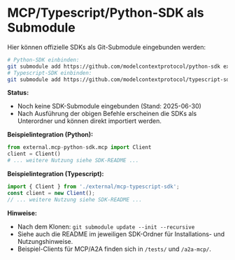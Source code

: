 
# MCP/Typescript/Python-SDK als Submodule

Hier können offizielle SDKs als Git-Submodule eingebunden werden:


```bash
# Python-SDK einbinden:
git submodule add https://github.com/modelcontextprotocol/python-sdk external/mcp-python-sdk
# Typescript-SDK einbinden:
git submodule add https://github.com/modelcontextprotocol/typescript-sdk external/mcp-typescript-sdk
```

**Status:**
- Noch keine SDK-Submodule eingebunden (Stand: 2025-06-30)
- Nach Ausführung der obigen Befehle erscheinen die SDKs als Unterordner und können direkt importiert werden.

**Beispielintegration (Python):**
```python
from external.mcp-python-sdk.mcp import Client
client = Client()
# ... weitere Nutzung siehe SDK-README ...
```

**Beispielintegration (Typescript):**
```typescript
import { Client } from './external/mcp-typescript-sdk';
const client = new Client();
// ... weitere Nutzung siehe SDK-README ...
```

**Hinweise:**
- Nach dem Klonen: `git submodule update --init --recursive`
- Siehe auch die README im jeweiligen SDK-Ordner für Installations- und Nutzungshinweise.
- Beispiel-Clients für MCP/A2A finden sich in `/tests/` und `/a2a-mcp/`.
